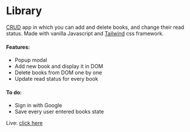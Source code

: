 # Library
[CRUD](https://en.wikipedia.org/wiki/Create,_read,_update_and_delete) app in which you can add and delete books, and change their read status. Made with vanilla Javascript and [Tailwind](https://tailwindcss.com/) css framework.

#### Features:
- Popup modal
- Add new book and display it in DOM
- Delete books from DOM one by one
- Update read status for every book

#### To do:
- Sign in with Google
- Save every user entered books state

Live: [click here](https://husky93.github.io/library/)